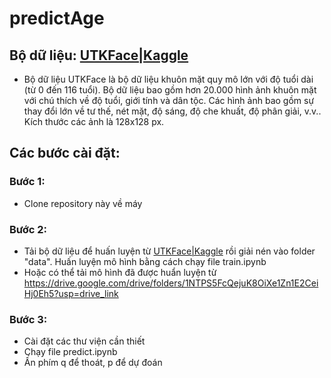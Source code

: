 # predictAge
## Bộ dữ liệu: [UTKFace|Kaggle](https://www.kaggle.com/datasets/jangedoo/utkface-new)
- Bộ dữ liệu UTKFace là bộ dữ liệu khuôn mặt quy mô lớn với độ tuổi dài (từ 0 đến 116 tuổi). Bộ dữ liệu bao gồm hơn 20.000 hình ảnh khuôn mặt với chú thích về độ tuổi, giới tính và dân tộc. Các hình ảnh bao gồm sự thay đổi lớn về tư thế, nét mặt, độ sáng, độ che khuất, độ phân giải, v.v.. Kích thước các ảnh là 128x128 px.



## Các bước cài đặt:
### Bước 1:
- Clone repository này về máy
### Bước 2:
- Tải bộ dữ liệu để huấn luyện từ [UTKFace|Kaggle](https://www.kaggle.com/datasets/jangedoo/utkface-new) rồi giải nén vào folder "data". Huấn luyện mô hình bằng cách chạy file train.ipynb 
- Hoặc có thể tải mô hình đã được huẩn luyện từ https://drive.google.com/drive/folders/1NTPS5FcQejuK8OiXe1Zn1E2CeiHj0Eh5?usp=drive_link
### Bước 3:
- Cài đặt các thư viện cần thiết
- Chạy file predict.ipynb
- Ấn phím q để thoát, p để dự đoán

